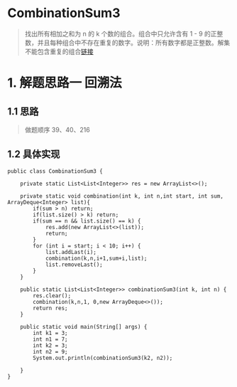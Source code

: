 # CombinationSum3
> 找出所有相加之和为 n 的 k 个数的组合。组合中只允许含有 1 - 9 的正整数，并且每种组合中不存在重复的数字。说明：所有数字都是正整数。解集不能包含重复的组合[链接](https://leetcode-cn.com/problems/combination-sum-iii/)

# 1. 解题思路一 回溯法
## 1.1 思路
> 做题顺序 39、40、216
## 1.2 具体实现
```
public class CombinationSum3 {

    private static List<List<Integer>> res = new ArrayList<>();

    private static void combination(int k, int n,int start, int sum, ArrayDeque<Integer> list){
        if(sum > n) return;
        if(list.size() > k) return;
        if(sum == n && list.size() == k) {
            res.add(new ArrayList<>(list));
            return;
        }
        for (int i = start; i < 10; i++) {
            list.addLast(i);
            combination(k,n,i+1,sum+i,list);
            list.removeLast();
        }
    }

    public static List<List<Integer>> combinationSum3(int k, int n) {
        res.clear();
        combination(k,n,1, 0,new ArrayDeque<>());
        return res;
    }

    public static void main(String[] args) {
        int k1 = 3;
        int n1 = 7;
        int k2 = 3;
        int n2 = 9;
        System.out.println(combinationSum3(k2, n2));

    }
}
```


